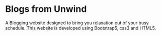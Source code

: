 # Blogs from Unwind
A Blogging website designed to bring you relaxation out of your busy schedule.
This website is developed using Bootstrap5, css3 and HTML5.
